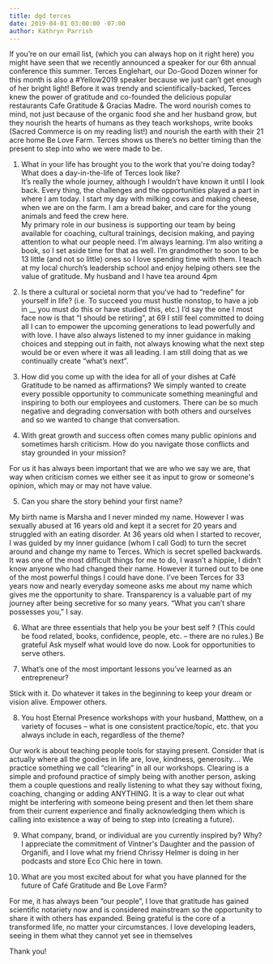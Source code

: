 ```yaml
---
title: dgd terces
date: 2019-04-01 03:00:00 -07:00
author: Kathryn Parrish
---
```


If you’re on our email list, (which you can always hop on it right here) you might have seen that we recently announced a speaker for our 6th annual conference this summer. Terces Englehart, our Do-Good Dozen winner for this month is also a #Yellow2019 speaker because we just can’t get enough of her bright light! Before it was trendy and scientifically-backed, Terces knew the power of gratitude and co-founded the delicious popular restaurants Cafe Gratitude & Gracias Madre. The word nourish comes to mind, not just because of the organic food she and her husband grow, but they nourish the hearts of humans as they teach workshops, write books (Sacred Commerce is on my reading list!) and nourish the earth with their 21 acre home Be Love Farm. Terces shows us there’s no better timing than the present to step into who we were made to be. 

1. What in your life has brought you to the work that you're doing today? What does a day-in-the-life of Terces look like?  
It’s really the whole journey, although I wouldn’t have known it until I look back. Every thing, the challenges and the opportunities played a part in where I am today. 
I start my day with milking cows and making cheese, when we are on the farm.  I am a bread baker, and care for the young animals and feed the crew here.  
My primary role in our business is supporting our team by being available for coaching, cultural trainings, decision making, and paying attention to what our people need. I’m always learning.
I’m also writing a book, so I set aside time for that as well. 
I’m grandmother to soon to be 13 little (and not so little) ones so I love spending time with them. 
I teach at my local church’s leadership school and enjoy helping others see the value of gratitude. 
My husband and I have tea around 4pm



2. Is there a cultural or societal norm that you’ve had to “redefine” for yourself in life? (i.e. To succeed you must hustle nonstop, to have a job in __ you must do this or have studied this, etc.)
I’d say the one I most face now is that “I should be retiring”, at 69 I still feel committed to doing all I can to empower the upcoming generations to lead powerfully and with love. 
I have also always listened to my inner guidance in making choices and stepping out in faith, not always knowing what the next step would be or even where it was all leading. 
I am still doing that as we continually create “what’s next”. 


3.  How did you come up with the idea for all of your dishes at Café Gratitude to be named as affirmations?
We simply wanted to create every possible opportunity to communicate something meaningful and inspiring to both our employees and customers. There can be so much negative and degrading conversation with both others and ourselves and so we wanted to change that conversation. 


4. With great growth and success often comes many public opinions and sometimes harsh criticism. How do you navigate those conflicts and stay grounded in your mission?

For us it has always been important that we are who we say we are, that way when criticism comes we either see it as input to grow or someone's opinion, which may or may not have value. 

5. Can you share the story behind your first name?

My birth name is Marsha and I never minded my name. However I was sexually abused at 16 years old and kept it a secret for 20 years and struggled with an eating disorder. At 36 years old when I started to recover, I was guided by my inner guidance (whom I call God) to turn the secret around and change my name to Terces. Which is secret spelled backwards. It was one of the most difficult things for me to do, I wasn’t a hippie, I didn’t know anyone who had changed their name. However it turned out to be one of the most powerful things I could have done. I’ve been Terces for 33 years now and nearly everyday someone asks me about my name which gives me the opportunity to share. Transparency is a valuable part of my journey after being secretive for so  many years. “What you can’t share possesses you,” I say. 

6. What are three essentials that help you be your best self ? (This could be food related, books, confidence, people, etc. – there are no rules.)
Be grateful
Ask myself what would love do now. 
Look for opportunities to serve others.


7. What’s one of the most important lessons you’ve learned as an entrepreneur?

Stick with it. Do whatever it takes in the beginning to keep your dream or vision alive. Empower others. 


8. You host Eternal Presence workshops with your husband, Matthew, on a variety of focuses – what is one consistent practice/topic, etc. that you always include in each, regardless of the theme?

Our work is about teaching people tools for staying present. Consider that is actually where all the goodies in life are, love, kindness, generosity…. We practice something we call “clearing” in all our workshops.  Clearing is a simple and profound practice of simply being with another person, asking them a couple questions and really listening to what they say without fixing, coaching, changing or adding ANYTHING.  It is a way to clear out what might be interfering with someone being present and then let them share from their current experience and finally acknowledging them which is calling into existence a way of being to step into (creating a future). 

9. What company, brand, or individual are you currently inspired by? Why?
I appreciate the commitment of Vintner's Daughter and the passion of Organifi, and I love what my friend Chrissy Helmer is doing in her podcasts and store Eco Chic here in town. 


10. What are you most excited about for what you have planned for the future of Café Gratitude and Be Love Farm? 


For me, it has always been “our people”, I love that gratitude has gained scientific notariety now and is considered mainstream so the opportunity to share it with others has expanded. Being grateful is the core of a transformed life, no matter your circumstances. 
I love developing leaders, seeing in them what they cannot yet see in themselves 

Thank you! 
